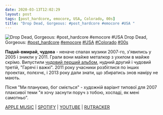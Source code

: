 ```yaml
---
date: 2020-03-13T12:02:29
layout: post
tags: [post_hardcore, emocore, USA, Colorado, 00s]
title: "Drop Dead, Gorgeous: #post_hardcore #emocore #USA "
---
```

![Drop Dead, Gorgeous: #post_hardcore #emocore #USA ](https://res.cloudinary.com/vast-space-unexplored/image/upload/photos/photo_920_13-03-2020_12-02-29.jpg)
Drop Dead, Gorgeous: [#post_hardcore](/tags/#post_hardcore) [#emocore](/tags/#emocore) [#USA](/tags/#USA) [#Colorado](/tags/#Colorado) [#00s](/tags/#00s)

**Падай-вмирай, чудова** - неначе спалах музики 2007-го, з&#39;явились у 2005 і зникли у 2011. Грали вони майже металкор з ухилом в майже скрімо. Випустили [чудовий перший альбом](/2020-01-02-drop-dead--gorgeous--post-hardcore-emocore-usa-), нудний другий і чудовий третій, &quot;Гарячі і важкі&quot;. 2011 року учасники розбіглися по інших проектах, полєхчє, і 2013 року дали знати, що збиратись знов наміру не мають.

Пісня &quot;Ми плануємо, бог сміється&quot; - художній варіант типової для 2007 плаксивої теми &quot;я хочу заснути поруч з тобою, хоспаді, як мені самотньо&quot;.

[APPLE MUSIC](https://music.apple.com/us/album/the-hot-n-heavy/1443535759) \| [SPOTIFY](https://open.spotify.com/playlist/1LtitGAEwk68bwHUWVj8le) \| [YOUTUBE](https://www.youtube.com/playlist?list=PLM4cJxSLTSwLs3Bi-fX5rP-CEfpdQXl-s) \| [RUTRACKER](https://rutracker.org/forum/viewtopic.php?t=2168386)